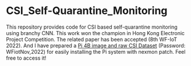 # CSI_Self-Quarantine_Monitoring

This repository provides code for CSI based self-quarantine monitoring using branchy CNN. This work won the champion in Hong Kong Electronic Project Competition. The related paper has been accepted (8th WF-IoT 2022). And I have prepared a [Pi 4B image and raw CSI Dataset](https://connectpolyu-my.sharepoint.com/:f:/g/personal/20088334g_connect_polyu_hk/EuokbV2ryK5DqpnZeC1N0jQBCMYdOaoMnHm-VGCuwr_Rog?e=Wixttt) (Password: WFiotNov,2022) for easily installing the Pi system with nexmon patch. Feel free to access it!
